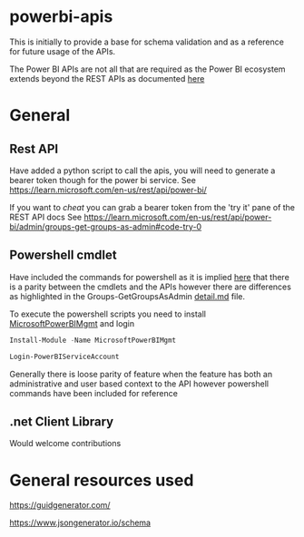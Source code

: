 
# powerbi-apis
This is initially to provide a base for schema validation and as a reference for future usage of the APIs. 

The Power BI APIs are not all that are required as the Power BI ecosystem extends beyond the REST APIs as documented [here](https://learn.microsoft.com/en-us/rest/api/power-bi/)

# General
## Rest API
Have added a python script to call the apis, you will need to generate a bearer token though for the power bi service. 
See https://learn.microsoft.com/en-us/rest/api/power-bi/

If you want to *cheat* you can grab a bearer token from the 'try it' pane of the REST API docs
See https://learn.microsoft.com/en-us/rest/api/power-bi/admin/groups-get-groups-as-admin#code-try-0

## Powershell cmdlet
Have included the commands for powershell as it is implied [here](https://learn.microsoft.com/en-us/power-bi/enterprise/service-admin-reference) that there is a parity between the cmdlets and the APIs however there are differences as highlighted in the Groups-GetGroupsAsAdmin [detail.md](/pbi-rest-apis/Groups-GetGroupsAsAdmin/detail.md) file.

To execute the powershell scripts you need to install [MicrosoftPowerBIMgmt](https://www.powershellgallery.com/packages/MicrosoftPowerBIMgmt/1.2.1111) and login

```powershell
Install-Module -Name MicrosoftPowerBIMgmt 

Login-PowerBIServiceAccount
```
Generally there is loose parity of feature when the feature has both an administrative and user based context to the API however powershell commands have been included for reference

## .net Client Library
Would welcome contributions

# General resources used
https://guidgenerator.com/

https://www.jsongenerator.io/schema